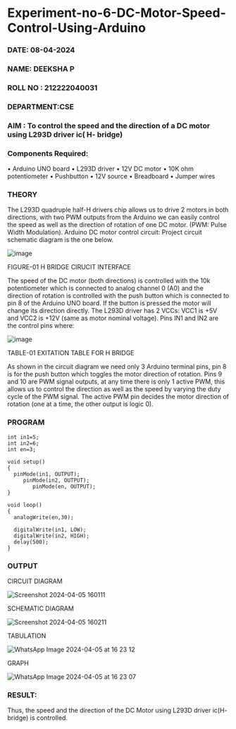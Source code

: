 # Experiment-no-6-DC-Motor-Speed-Control-Using-Arduino

###  DATE: 08-04-2024
###  NAME: DEEKSHA P
###  ROLL NO : 212222040031
###  DEPARTMENT:CSE

### AIM : To control the speed and the direction of a DC motor using L293D driver ic( H- bridge)

### Components Required:
•	Arduino UNO board
•	L293D driver
•	12V DC motor
•	10K ohm potentiometer
•	Pushbutton
•	12V source
•	Breadboard
•	Jumper wires
### THEORY 
The L293D quadruple half-H drivers chip allows us to drive 2 motors in both directions, with two PWM outputs from the Arduino we can easily control the speed as well as the direction of rotation of one DC motor. (PWM: Pulse Width Modulation).
Arduino DC motor control circuit:
Project circuit schematic diagram is the one below.

![image](https://user-images.githubusercontent.com/36288975/167763051-b230c183-afc5-46f2-ba95-0f95e10dd6c9.png)

FIGURE-01 H BRIDGE CIRUCIT INTERFACE 
 
The speed of the DC motor (both directions) is controlled with the 10k potentiometer which is connected to analog channel 0 (A0) and the direction of rotation is controlled with the push button which is connected to pin 8 of the Arduino UNO board. If the button is pressed the motor will change its direction directly.
The L293D driver has 2 VCCs: VCC1 is +5V and VCC2 is +12V (same as motor nominal voltage). Pins IN1 and IN2 are the control pins where:

![image](https://user-images.githubusercontent.com/36288975/167763120-1421c2c5-8381-49eb-b376-03f6e1113b7a.png)


TABLE-01 EXITATION TABLE FOR H BRIDGE 

As shown in the circuit diagram we need only 3 Arduino terminal pins, pin 8 is for the push button which toggles the motor direction of rotation. Pins 9 and 10 are PWM signal outputs, at any time there is only 1 active PWM, this allows us to control the direction as well as the speed by varying the duty cycle of the PWM signal. The active PWM pin decides the motor direction of rotation (one at a time, the other output is logic 0).

### PROGRAM 
```
int in1=5;
int in2=6;
int en=3;

void setup()
{
  pinMode(in1, OUTPUT);
     pinMode(in2, OUTPUT);
        pinMode(en, OUTPUT);
}

void loop()
{
  analogWrite(en,30);
 
  digitalWrite(in1, LOW);
  digitalWrite(in2, HIGH);
  delay(500); 
}
```
### OUTPUT
CIRCUIT DIAGRAM

![Screenshot 2024-04-05 160111](https://github.com/Deeksha78/Experiment-no-7-DC-Motor-Speed-Control-Using-Arduino/assets/128116204/467992b7-fdf1-4c95-b5ad-76f12c662642)


SCHEMATIC DIAGRAM


![Screenshot 2024-04-05 160211](https://github.com/Deeksha78/Experiment-no-7-DC-Motor-Speed-Control-Using-Arduino/assets/128116204/b439d2a3-0c97-47ed-8633-22809ddc1697)


TABULATION


![WhatsApp Image 2024-04-05 at 16 23 12](https://github.com/Deeksha78/Experiment-no-7-DC-Motor-Speed-Control-Using-Arduino/assets/128116204/d00dcbd3-537e-4b9d-8846-d6cb83fff14b)




GRAPH

![WhatsApp Image 2024-04-05 at 16 23 07](https://github.com/Deeksha78/Experiment-no-7-DC-Motor-Speed-Control-Using-Arduino/assets/128116204/5a7d5c06-ef59-4cfe-88bd-3f36fe2d8034)


### RESULT:

Thus, the speed and the direction of the DC Motor using L293D driver ic(H- bridge) is controlled.
